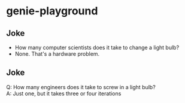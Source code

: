 # genie-playground

## Joke
- How many computer scientists does it take to change a light bulb?  
- None. That's a hardware problem.

## Joke
Q: How many engineers does it take to screw in a light bulb?  
A: Just one, but it takes three or four iterations

